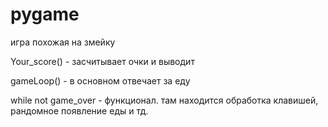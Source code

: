 # pygame
игра похожая на змейку

Your_score() - засчитывает очки и выводит

 gameLoop() - в основном отвечает за еду

 while not game_over - функционал. там находится обработка клавишей, рандомное появление еды и тд.
